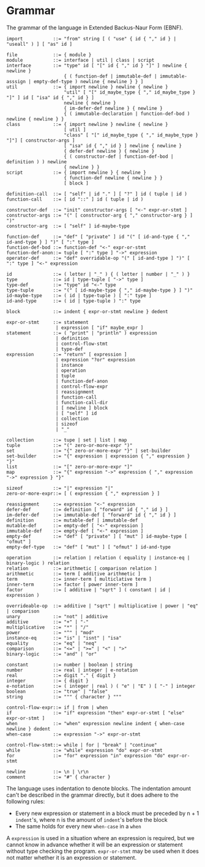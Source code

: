 # Grammar

The grammar of the language in Extended Backus-Naur Form (EBNF).

    import           ::= "from" string [ ( "use" { id { "," id } | "useall" ) ] [ "as" id ] 
    
    file             ::= { module }
    module           ::= interface | util | class | script
    interface        ::= "type" id [ "[" id { "," id } "]" ] newline { newline }
                         { ( function-def | immutable-def | immutable-asssign | empty-def-type ) newline { newline } } ]
    util             ::= { import newline } newline { newline } 
                         "util" [ "[" id_maybe_type { "," id_maybe_type } "]" ] id [ "isa" id { "," id } ] 
                         newline { newline }
                         { im-defer-def newline } { newline }
                         { ( immutable-declaration | function-def-bod ) newline { newline } }
    class            ::= { import newline } newline { newline }
                         [ util ]
                         "class" [ "[" id_maybe_type { "," id_maybe_type } "]"] [ constructor-args ] 
                         [ "isa" id { "," id } ] newline { newline } 
                         { defer-def newline } { newline }
                         { ( constructor-def | function-def-bod | definition ) ) newline 
                         { newline } }
    script           ::= { import newline } { newline } 
                         { function-def newline { newline } } 
                         [ block ]
    
    definition-call  ::= [ "self" | id "." ] [ "?" ] id ( tuple | id )
    function-call    ::= [ id "::" ] id ( tuple | id )
    
    constructor-def  ::= "init" constructor-args [ "<-" expr-or-stmt ]
    constructor-args ::= "(" [ constructor-arg { "," constructor-arg } ] ")"
    constructor-arg  ::= [ "self" ] id-maybe-type
    
    function-def     ::= "def" [ "private" ] id "(" [ id-and-type { "," id-and-type } ] ")" [ ":" type ]
    function-def-bod ::= function-def "<-" expr-or-stmt
    function-def-anon::= tuple [ ":" type ] "->" expression
    operator-def     ::= "def" overridable-op "(" [ id-and-type ] ")" [ ":" type ] "<-" expression
    
    id               ::= ( letter | "_" ) { ( letter | number | "_" ) }
    type             ::= id | type-tuple [ "->" type ]
    type-def         ::= "type" id "<-" type
    type-tuple       ::= "(" [ id-maybe-type { "," id-maybe-type } ] ")" 
    id-maybe-type    ::= ( id | type-tuple ) [ ":" type ]
    id-and-type      ::= ( id | type-tuple ) ":" type
    
    block            ::= indent { expr-or-stmt newline } dedent
    
    expr-or-stmt     ::= statement 
                      | expression [ "if" maybe_expr ]
    statement        ::= ( "print" | "println" ) expression 
                      | definition 
                      | control-flow-stmt
                      | type-def
    expression       ::= "return" [ expression ] 
                      | expression "?or" expression
                      | instance
                      | operation 
                      | tuple 
                      | function-def-anon
                      | control-flow-expr 
                      | reassignment 
                      | function-call 
                      | function-call-dir 
                      | [ newline ] block
                      | [ "self" ] id
                      | collection
                      | sizeof
                      | "_"
    
    collection       ::= tupe | set | list | map
    tuple            ::= "(" zero-or-more-expr ")"
    set              ::= "{" zero-or-more-expr "}" | set-builder
    set-builder      ::= "{" expression | expression { "," expression } "}"
    list             ::= "[" zero-or-more-expr "]"
    map              ::= "{" expression "->" expression { "," expression "->" expression } "}"
    
    sizeof           ::= "|" expression "|"
    zero-or-more-expr::= [ ( expression { "," expression } ]
    
    reassignment     ::= expression "<-" expression
    defer-def        ::= definition [ "forward" id { "," id } ]
    im-defer-def     ::= immutable-def [ "forward" id { "," id } ]
    definition       ::= mutable-def | immutable-def
    mutable-def      ::= empty-def [ "<-" expression ]
    immutable-def    ::= empty-def [ "<-" expression ]
    empty-def        ::= "def" [ "private" ] [ "mut" ] id-maybe-type [ "ofmut" ] 
    empty-def-type   ::= "def" [ "mut" ] [ "ofmut" ] id-and-type

    operation        ::= relation | relation ( equality | instance-eq | binary-logic ) relation
    relation         ::= arithmetic [ comparison relation ]
    arithmetic       ::= term [ additive arithmetic ]
    term             ::= inner-term [ multiclative term ]
    inner-term       ::= factor [ power inner-term ]
    factor           ::= [ additive | "sqrt" ] ( constant | id | expression )
    
    overrideable-op  ::= additive | "sqrt" | multiplicative | power | "eq" | comparison
    unary            ::= "not" | additive
    additive         ::= "+" | "-"
    multiplicative   ::= "*" | "/"
    power            ::= "^" | "mod"
    instance-eq      ::= "is" | "isnt" | "isa"
    equality         ::= "eq" | "neq"
    comparison       ::= "<=" | ">=" | "<" | ">"
    binary-logic     ::= "and" | "or"
    
    constant         ::= number | boolean | string
    number           ::= real | integer | e-notation
    real             ::= digit "." { digit }
    integer          ::= { digit }
    e-notation       ::= ( integer | real ) ( "e" | "E" ) [ "-" ] integer
    boolean          ::= "true" | "false"
    string           ::= """ { character } """
                                     
    control-flow-expr::= if | from | when
    if               ::= "if" expression "then" expr-or-stmt [ "else" expr-or-stmt ]
    when             ::= "when" expression newline indent { when-case newline } dedent
    when-case        ::= expression "->" expr-or-stmt
    
    control-flow-stmt::= while | for | "break" | "continue"
    while            ::= "while" expression "do" expr-or-stmt
    for              ::= "for" expression "in" expression "do" expr-or-stmt
    
    newline          ::= \n | \r\n
    comment          ::= "#" { character }

The language uses indentation to denote blocks. The indentation amount can't be described in the grammar directly, 
but it does adhere to the following rules:

* Every new expression or statement in a block must be preceded by n + 1 `indent`'s, where n is the amount of 
  `indent`'s before the block
* The same holds for every new `when-case` in a `when`

A `expression` is used in a situation where an expression is required, but we cannot know in advance whether it will be
an expression or statement without type checking the program.
`expr-or-stmt` may be used when it does not matter whether it is an expression or statement.
               
